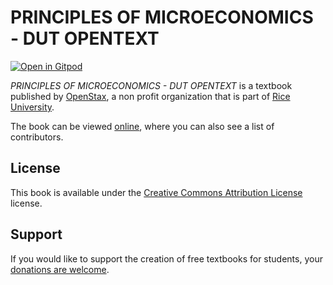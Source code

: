 # PRINCIPLES OF MICROECONOMICS - DUT OPENTEXT

[![Open in Gitpod](https://gitpod.io/button/open-in-gitpod.svg)](https://gitpod.io/from-referrer/)

_PRINCIPLES OF MICROECONOMICS - DUT OPENTEXT_ is a textbook published by [OpenStax](https://openstax.org/), a non profit organization that is part of [Rice University](https://www.rice.edu/).

The book can be viewed [online](https://github.com/cnx-user-books/cnxbook-principles-of-microeconomics-dut-opentext/releases/latest), where you can also see a list of contributors.

## License
This book is available under the [Creative Commons Attribution License](./LICENSE) license.

## Support
If you would like to support the creation of free textbooks for students, your [donations are welcome](https://riceconnect.rice.edu/donation/support-openstax-banner).
